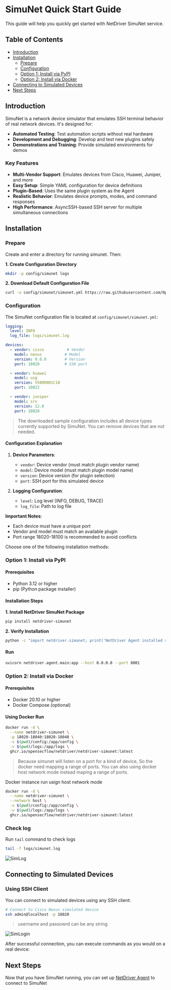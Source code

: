# SimuNet Quick Start Guide

This guide will help you quickly get started with NetDriver SimuNet service.

## Table of Contents

- [Introduction](#introduction)
- [Installation](#installation)
  - [Prepare](#prepare)
  - [Configuration](#configuration)
  - [Option 1: Install via PyPI](#option-1-install-via-pypi)
  - [Option 2: Install via Docker](#option-2-install-via-docker)
- [Connecting to Simulated Devices](#connecting-to-simulated-devices)
- [Next Steps](#next-steps)

## Introduction

SimuNet is a network device simulator that emulates SSH terminal behavior of real network devices. It's designed for:

- **Automated Testing**: Test automation scripts without real hardware
- **Development and Debugging**: Develop and test new plugins safely
- **Demonstrations and Training**: Provide simulated environments for demos

### Key Features

- **Multi-Vendor Support**: Emulates devices from Cisco, Huawei, Juniper, and more
- **Easy Setup**: Simple YAML configuration for device definitions
- **Plugin-Based**: Uses the same plugin system as the Agent
- **Realistic Behavior**: Emulates device prompts, modes, and command responses
- **High Performance**: AsyncSSH-based SSH server for multiple simultaneous connections

## Installation

### Prepare

Create and enter a directory for running simunet. Then:

**1. Create Configuration Directory**

```bash
mkdir -p config/simunet logs
```

**2. Download Default Configuration File**

```bash
curl -o config/simunet/simunet.yml https://raw.githubusercontent.com/OpenSecFlow/netdriver/master/config/simunet/simunet.yml
```

### Configuration

The SimuNet configuration file is located at `config/simunet/simunet.yml`:

```yaml
logging:
  level: INFO
  log_file: logs/simunet.log

devices:
  - vendor: cisco          # Vendor
    model: nexus          # Model
    version: 9.6.0        # Version
    port: 18020           # SSH port

  - vendor: huawei
    model: usg
    version: V500R001C10
    port: 18022

  - vendor: juniper
    model: srx
    version: 12.0
    port: 18028
```

> The downloaded sample configuration includes all device types currently supported by SimuNet. You can remove devices that are not needed.

#### Configuration Explanation

1. **Device Parameters**:
   - `vendor`: Device vendor (must match plugin vendor name)
   - `model`: Device model (must match plugin model name)
   - `version`: Device version (for plugin selection)
   - `port`: SSH port for this simulated device

2. **Logging Configuration**:
   - `level`: Log level (INFO, DEBUG, TRACE)
   - `log_file`: Path to log file

**Important Notes**:

- Each device must have a unique port
- Vendor and model must match an available plugin
- Port range 18020-18100 is recommended to avoid conflicts

Choose one of the following installation methods:

### Option 1: Install via PyPI

#### Prerequisites

- Python 3.12 or higher
- pip (Python package installer)

#### Installation Steps

**1. Install NetDriver SimuNet Package**

```bash
pip install netdriver-simunet
```

**2. Verify Installation**

```bash
python -c "import netdriver.simunet; print('NetDriver Agent installed successfully')"
```

#### Run

```bash
uvicorn netdriver.agent.main:app --host 0.0.0.0 --port 8001
```

### Option 2: Install via Docker

#### Prerequisites

- Docker 20.10 or higher
- Docker Compose (optional)

#### Using Docker Run

```bash
docker run -d \
  --name netdriver-simunet \
  -p 18020-18040:18020-18040 \
  -v $(pwd)/config:/app/config \
  -v $(pwd)/logs:/app/logs \
  ghcr.io/opensecflow/netdriver/netdriver-simunet:latest
```

> Because simunet will listen on a port for a kind of device, So the docker need mapping a range of ports.
> You can also using docker host network mode instead maping a range of ports.

Docker instance run usign host network mode

```bash
docker run -d \
  --name netdriver-simunet \
  --network host \
  -v $(pwd)/config:/app/config \
  -v $(pwd)/logs:/app/logs \
  ghcr.io/opensecflow/netdriver/netdriver-simunet:latest
```

### Check log

Run `tail` command to check logs

```bash
tail -f logs/simunet.log
```

![SimLog](./imgs/sim_start.png)

## Connecting to Simulated Devices

### Using SSH Client

You can connect to simulated devices using any SSH client:

```bash
# Connect to Cisco Nexus simulated device
ssh admin@localhost -p 18020
```

> username and passowrd can be any string

![SimLogin](./imgs/sim_login.png)

After successful connection, you can execute commands as you would on a real device:

## Next Steps

Now that you have SimuNet running, you can set up [NetDriver Agent](./quick-start-agent.md) to connect to SimuNet
